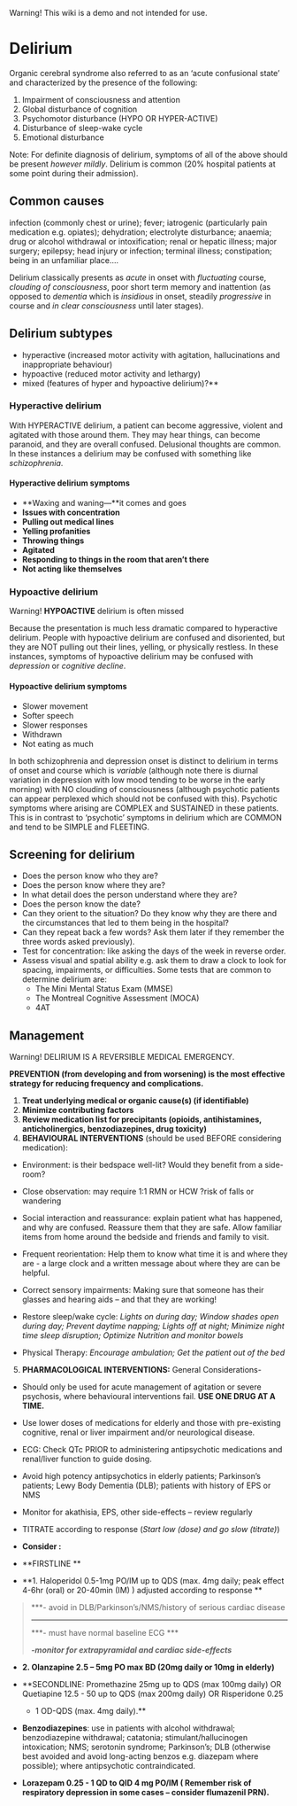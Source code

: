 Warning! This wiki is a demo and not intended for use.

# Delirium

Organic cerebral syndrome also referred to as an ‘acute confusional state’ and characterized by the presence of the following:

1. Impairment of consciousness and attention
2. Global disturbance of cognition
3. Psychomotor disturbance (HYPO OR HYPER-ACTIVE)
4. Disturbance of sleep-wake cycle
5. Emotional disturbance

Note: For definite diagnosis of delirium, symptoms of all of the above should be present *however mildly*. Delirium is common (20% hospital patients at some point during their admission).

## Common causes

infection (commonly chest or urine); fever; iatrogenic (particularly pain medication e.g.
opiates); dehydration; electrolyte disturbance; anaemia; drug or alcohol
withdrawal or intoxification; renal or hepatic illness; major surgery;
epilepsy; head injury or infection; terminal illness; constipation;
being in an unfamiliar place….

Delirium classically presents as *acute* in onset with *fluctuating*
course, *clouding of consciousness*, poor short term memory and
inattention (as opposed to *dementia* which is *insidious* in onset,
steadily *progressive* in course and *in clear consciousness* until
later stages).

## Delirium subtypes

* hyperactive (increased motor activity with agitation, hallucinations and
inappropriate behaviour)
* hypoactive (reduced motor activity and lethargy)
* mixed (features of hyper and hypoactive
delirium)?**

### Hyperactive delirium

With <span class="underline">HYPER</span>ACTIVE delirium, a patient can
become aggressive, violent and agitated with those around them. They may
hear things, can become paranoid, and they are overall confused.
Delusional thoughts are common. In these instances a delirium may be
confused with something like *schizophrenia*.

#### Hyperactive delirium symptoms

- **Waxing and waning—**it comes and goes
- **Issues with concentration**
- **Pulling out medical lines**
- **Yelling profanities**
- **Throwing things**
- **Agitated**
- **Responding to things in the room that aren’t there**
- **Not acting like themselves**

### Hypoactive delirium

Warning! **HYPOACTIVE** delirium is often missed

Because the presentation is much less dramatic compared to hyperactive
delirium. People with hypoactive delirium are confused and disoriented,
but they are NOT pulling out their lines, yelling, or physically
restless. In these instances, symptoms of hypoactive delirium may be
confused with *depression* or *cognitive decline*.

#### Hypoactive delirium symptoms

* Slower movement
* Softer speech
* Slower responses
* Withdrawn
* Not eating as much

In both schizophrenia and depression onset is distinct to delirium in
terms of onset and course which is *variable* (although note there is
diurnal variation in depression with low mood tending to be worse in the
early morning) with NO clouding of consciousness (although psychotic
patients can appear perplexed which should not be confused with this).
Psychotic symptoms where arising are COMPLEX and SUSTAINED in these
patients. This is in contrast to ‘psychotic’ symptoms in delirium which
are COMMON and tend to be SIMPLE and FLEETING.

## Screening for delirium

* Does the person know who they are?
* Does the person know where they are?
* In what detail does the person understand where they are?
* Does the person know the date?
* Can they orient to the situation? Do they know why they are there and the circumstances that led to them being in the hospital?
* Can they repeat back a few words? Ask them later if they remember the three words asked previously).
* Test for concentration: like asking the days of the week in reverse order.
* Assess visual and spatial ability e.g. ask them to draw a clock to look for spacing, impairments, or difficulties.
Some tests that are common to determine delirium are:
  - The Mini Mental Status Exam (MMSE)
  - The Montreal Cognitive Assessment (MOCA)
  - 4AT

## Management

Warning! DELIRIUM IS A REVERSIBLE MEDICAL EMERGENCY.

**PREVENTION (from developing and from worsening) is the most effective
strategy for reducing frequency and complications.**

1.  **<span class="underline">Treat underlying medical or organic cause(s)</span> (if identifiable)**
2.  **Minimize contributing factors**
3.  **Review medication list for precipitants (opioids, antihistamines, anticholinergics, benzodiazepines, drug toxicity)**
4.  **BEHAVIOURAL INTERVENTIONS** (should be used BEFORE considering medication):

  - Environment: is their bedspace well-lit? Would they benefit from a
    side-room?

  - Close observation: may require 1:1 RMN or HCW ?risk of falls or
    wandering

  - Social interaction and reassurance: explain patient what has
    happened, and why are confused. Reassure them that they are safe.
    Allow familiar items from home around the bedside and friends and
    family to visit.

  - Frequent reorientation: Help them to know what time it is and where
    they are - a large clock and a written message about where they are
    can be helpful.

  - Correct sensory impairments: Making sure that someone has their
    glasses and hearing aids – and that they are working\!

  - Restore sleep/wake cycle: *Lights on during day; Window shades open
    during day; Prevent daytime napping; Lights off at night; Minimize
    night time sleep disruption; Optimize Nutrition and monitor bowels*

  - Physical Therapy: *Encourage ambulation; Get the patient out of the
    bed*

<!-- end list -->

5.  **PHARMACOLOGICAL INTERVENTIONS:** General Considerations-

<!-- end list -->

  - Should only be used for <span class="underline">acute management of
    agitation or severe psychosis</span>, where behavioural
    interventions fail. **USE ONE DRUG AT A TIME.**

  - Use lower doses of medications for elderly and those with
    pre-existing cognitive, renal or liver impairment and/or
    neurological disease.

  - ECG: Check QTc PRIOR to administering antipsychotic medications and
    renal/liver function to guide dosing.

  - Avoid high potency antipsychotics in elderly patients; Parkinson’s
    patients; Lewy Body Dementia (DLB); patients with history of EPS or
    NMS

  - Monitor for akathisia, EPS, other side-effects – review
    <span class="underline">regularly</span>

  - TITRATE according to response (*Start low (dose) and go slow
    (titrate)*)

  - **Consider :**

<!-- end list -->

  - **FIRSTLINE **

  - **1. <span class="underline">Haloperidol 0.5-1mg PO/IM up to
    QDS</span> (max. 4mg daily; peak effect 4-6hr (oral) or 20-40min
    (IM) ) adjusted according to response **

> ***- avoid in DLB/Parkinson’s/NMS/history of serious cardiac disease
> ***
> 
> ***- must have normal baseline ECG ***
> 
> ***-monitor for extrapyramidal and cardiac side-effects***

  - **2. <span class="underline">Olanzapine 2.5 – 5mg PO max BD</span>
    (20mg daily or 10mg in elderly)**

  - **SECONDLINE: Promethazine 25mg up to QDS (max 100mg daily) OR
    Quetiapine 12.5 - 50 up to QDS (max 200mg daily) OR Risperidone 0.25
    - 1 OD-QDS (max. 4mg daily).**

  - **<span class="underline">Benzodiazepines</span>**: use in patients
    with alcohol withdrawal; benzodiazepine withdrawal; catatonia;
    stimulant/hallucinogen intoxication; NMS; serotonin syndrome;
    Parkinson’s; DLB (otherwise best avoided and avoid long-acting
    benzos e.g. diazepam where possible); where antipsychotic
    contraindicated.

  - **<span class="underline">Lorazepam 0.25 - 1 QD to QID 4 mg
    PO/IM</span> ( Remember risk of respiratory depression in some cases
    – consider flumazenil PRN).**

